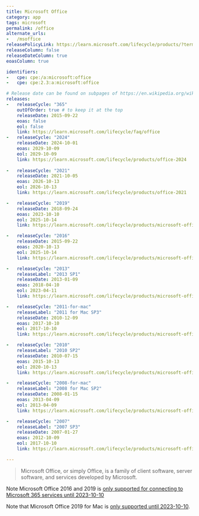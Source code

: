 ```yaml
---
title: Microsoft Office
category: app
tags: microsoft
permalink: /office
alternate_urls:
-   /msoffice
releasePolicyLink: https://learn.microsoft.com/lifecycle/products/?terms=Office
releaseColumn: false
releaseDateColumn: true
eoasColumn: true

identifiers:
-   cpe: cpe:/a:microsoft:office
-   cpe: cpe:2.3:a:microsoft:office

# Release date can be found on subpages of https://en.wikipedia.org/wiki/Microsoft_Office.
releases:
-   releaseCycle: "365"
    outOfOrder: true # to keep it at the top
    releaseDate: 2015-09-22
    eoas: false
    eol: false
    link: https://learn.microsoft.com/lifecycle/faq/office
-   releaseCycle: "2024"
    releaseDate: 2024-10-01
    eoas: 2029-10-09
    eol: 2029-10-09
    link: https://learn.microsoft.com/lifecycle/products/office-2024
    
-   releaseCycle: "2021"
    releaseDate: 2021-10-05
    eoas: 2026-10-13
    eol: 2026-10-13
    link: https://learn.microsoft.com/lifecycle/products/office-2021

-   releaseCycle: "2019"
    releaseDate: 2018-09-24
    eoas: 2023-10-10
    eol: 2025-10-14
    link: https://learn.microsoft.com/lifecycle/products/microsoft-office-2019

-   releaseCycle: "2016"
    releaseDate: 2015-09-22
    eoas: 2020-10-13
    eol: 2025-10-14
    link: https://learn.microsoft.com/lifecycle/products/microsoft-office-2016

-   releaseCycle: "2013"
    releaseLabel: "2013 SP1"
    releaseDate: 2013-01-09
    eoas: 2018-04-10
    eol: 2023-04-11
    link: https://learn.microsoft.com/lifecycle/products/microsoft-office-2013

-   releaseCycle: "2011-for-mac"
    releaseLabel: "2011 for Mac SP3"
    releaseDate: 2010-12-09
    eoas: 2017-10-10
    eol: 2017-10-10
    link: https://learn.microsoft.com/lifecycle/products/microsoft-office-for-mac-2011

-   releaseCycle: "2010"
    releaseLabel: "2010 SP2"
    releaseDate: 2010-07-15
    eoas: 2015-10-13
    eol: 2020-10-13
    link: https://learn.microsoft.com/lifecycle/products/microsoft-office-2010

-   releaseCycle: "2008-for-mac"
    releaseLabel: "2008 for Mac SP2"
    releaseDate: 2008-01-15
    eoas: 2013-04-09
    eol: 2013-04-09
    link: https://learn.microsoft.com/lifecycle/products/microsoft-office-2008-for-mac

-   releaseCycle: "2007"
    releaseLabel: "2007 SP3"
    releaseDate: 2007-01-27
    eoas: 2012-10-09
    eol: 2017-10-10
    link: https://learn.microsoft.com/lifecycle/products/microsoft-office-2007

---
```


> Microsoft Office, or simply Office, is a family of client software, server software, and services
> developed by Microsoft.

Note Microsoft Office 2016 and 2019 is [only supported for connecting to Microsoft 365 services until 2023-10-10](https://learn.microsoft.com/deployoffice/endofsupport/microsoft-365-services-connectivity)

Note that Microsoft Office 2019 for Mac is [only supported until 2023-10-10](https://learn.microsoft.com/lifecycle/products/microsoft-office-2019-for-mac).
